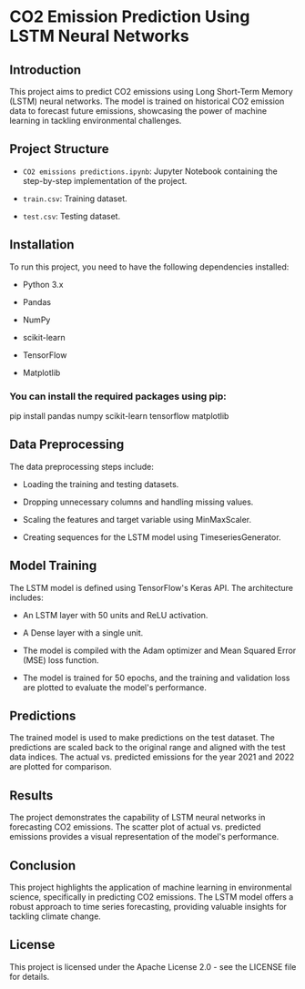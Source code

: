# CO2 Emission Prediction Using LSTM Neural Networks
## Introduction
This project aims to predict CO2 emissions using Long Short-Term Memory (LSTM) neural networks. The model is trained on historical CO2 emission data to forecast future emissions, showcasing the power of machine learning in tackling environmental challenges.
## Project Structure
* `CO2 emissions predictions.ipynb`: Jupyter Notebook containing the step-by-step implementation of the project.

* `train.csv`: Training dataset.

* `test.csv`: Testing dataset.

## Installation
To run this project, you need to have the following dependencies installed:

* Python 3.x

* Pandas

* NumPy

* scikit-learn

* TensorFlow

* Matplotlib

### You can install the required packages using pip:
pip install pandas numpy scikit-learn tensorflow matplotlib

## Data Preprocessing
The data preprocessing steps include:

* Loading the training and testing datasets.

* Dropping unnecessary columns and handling missing values.

* Scaling the features and target variable using MinMaxScaler.

* Creating sequences for the LSTM model using TimeseriesGenerator.

## Model Training
The LSTM model is defined using TensorFlow's Keras API. The architecture includes:

* An LSTM layer with 50 units and ReLU activation.
  
* A Dense layer with a single unit.
  
* The model is compiled with the Adam optimizer and Mean Squared Error (MSE) loss function.
  
* The model is trained for 50 epochs, and the training and validation loss are plotted to evaluate the model's performance.

## Predictions
The trained model is used to make predictions on the test dataset. The predictions are scaled back to the original range and aligned with the test data indices. The actual vs. predicted emissions for the year 2021 and 2022 are plotted for comparison.

## Results
The project demonstrates the capability of LSTM neural networks in forecasting CO2 emissions. The scatter plot of actual vs. predicted emissions provides a visual representation of the model's performance.

## Conclusion
This project highlights the application of machine learning in environmental science, specifically in predicting CO2 emissions. The LSTM model offers a robust approach to time series forecasting, providing valuable insights for tackling climate change.

## License
This project is licensed under the Apache License 2.0 - see the LICENSE file for details.
